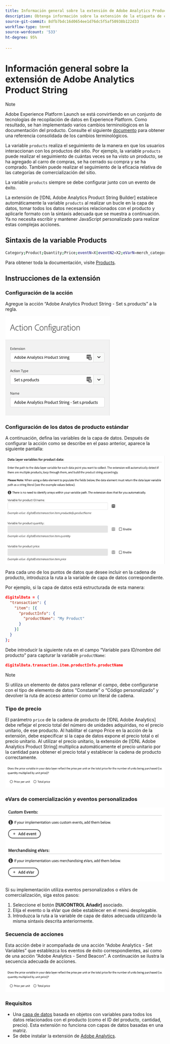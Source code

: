 ```yaml
---
title: Información general sobre la extensión de Adobe Analytics Product String
description: Obtenga información sobre la extensión de la etiqueta de cadena de producto de Adobe Analytics en Adobe Experience Platform.
source-git-commit: 8dfb7bdc16d0654ee1d76dc5f5af50938b122d33
workflow-type: tm+mt
source-wordcount: '533'
ht-degree: 95%

---
```


# Información general sobre la extensión de Adobe Analytics Product String

>[!NOTE]
>
>Adobe Experience Platform Launch se está convirtiendo en un conjunto de tecnologías de recopilación de datos en Experience Platform. Como resultado, se han implementado varios cambios terminológicos en la documentación del producto. Consulte el siguiente [documento](../../../term-updates.md) para obtener una referencia consolidada de los cambios terminológicos.

La variable `products` realiza el seguimiento de la manera en que los usuarios interaccionan con los productos del sitio. Por ejemplo, la variable `products` puede realizar el seguimiento de cuántas veces se ha visto un producto, se ha agregado al carro de compras, se ha cerrado su compra y se ha comprado. También puede realizar el seguimiento de la eficacia relativa de las categorías de comercialización del sitio.

La variable `products` siempre se debe configurar junto con un evento de éxito.

La extensión de [!DNL Adobe Analytics Product String Builder] establece automáticamente la variable `products` al realizar un bucle en la capa de datos, tomar todos los datos necesarios relacionados con el producto y aplicarle formato con la sintaxis adecuada que se muestra a continuación. Ya no necesita escribir y mantener JavaScript personalizado para realizar estas complejas acciones.

## Sintaxis de la variable Products

```bash
Category;Product;Quantity;Price;eventN=X|eventN2=X2;eVarN=merch_category|eVarN2=merch_category2
```

Para obtener toda la documentación, visite [Products](https://experienceleague.adobe.com/docs/analytics/implementation/vars/page-vars/products.html?lang=es).

## Instrucciones de la extensión

### Configuración de la acción

Agregue la acción “Adobe Analytics Product String - Set s.products” a la regla.

![Configuración de la acción](./images/screenshot-action-config.png)

### Configuración de los datos de producto estándar

A continuación, defina las variables de la capa de datos. Después de configurar la acción como se describe en el paso anterior, aparece la siguiente pantalla:

![Campos estándar](./images/screenshot-standard-fields.png)

Para cada uno de los puntos de datos que desee incluir en la cadena de producto, introduzca la ruta a la variable de capa de datos correspondiente.

Por ejemplo, si la capa de datos está estructurada de esta manera:

```json
digitalData = {
  "transaction": {
    "item": [{
      "productInfo": {
        "productName": "My Product"
      }
    }]
  }
};
```

Debe introducir la siguiente ruta en el campo “Variable para ID/nombre del producto” para capturar la variable `productName`:

```json
digitalData.transaction.item.productInfo.productName
```

>[!NOTE]
>
>Si utiliza un elemento de datos para rellenar el campo, debe configurarse con el tipo de elemento de datos “Constante” o “Código personalizado” y devolver la ruta de acceso anterior como un literal de cadena.

### Tipo de precio

El parámetro `price` de la cadena de producto de [!DNL Adobe Analytics] debe reflejar el precio total del número de unidades adquiridas, no el precio unitario, de ese producto. Al habilitar el campo Price en la acción de la extensión, debe especificar si la capa de datos expone el precio total o el precio unitario. Al utilizar el precio unitario, la extensión de [!DNL Adobe Analytics Product String] multiplica automáticamente el precio unitario por la cantidad para obtener el precio total y establecer la cadena de producto correctamente.

![Tipo de precio](./images/screenshot-price-type.png)

### eVars de comercialización y eventos personalizados

![eVars y eventos](./images/screenshot-events-evars.png)

Si su implementación utiliza eventos personalizados o eVars de comercialización, siga estos pasos:

1. Seleccione el botón **[!UICONTROL Añadir]** asociado.
1. Elija el evento o la eVar que debe establecer en el menú desplegable.
1. Introduzca la ruta a la variable de capa de datos adecuada utilizando la misma sintaxis descrita anteriormente.

### Secuencia de acciones

Esta acción debe ir acompañada de una acción “Adobe Analytics - Set Variables” que establezca los eventos de éxito correspondientes, así como de una acción “Adobe Analytics - Send Beacon”. A continuación se ilustra la secuencia adecuada de acciones.

![Campos estándar](./images/screenshot-price-type.png)

### Requisitos

* Una [capa de datos](https://theblog.adobe.com/data-layers-buzzword-best-practice/) basada en objetos con variables para todos los datos relacionados con el producto (como el ID del producto, cantidad, precio). Esta extensión no funciona con capas de datos basadas en una matriz.
* Se debe instalar la extensión de [Adobe Analytics](https://experienceleague.adobe.com/docs/launch/using/extensions-ref/adobe-extension/analytics-extension/overview.html?lang=es).
